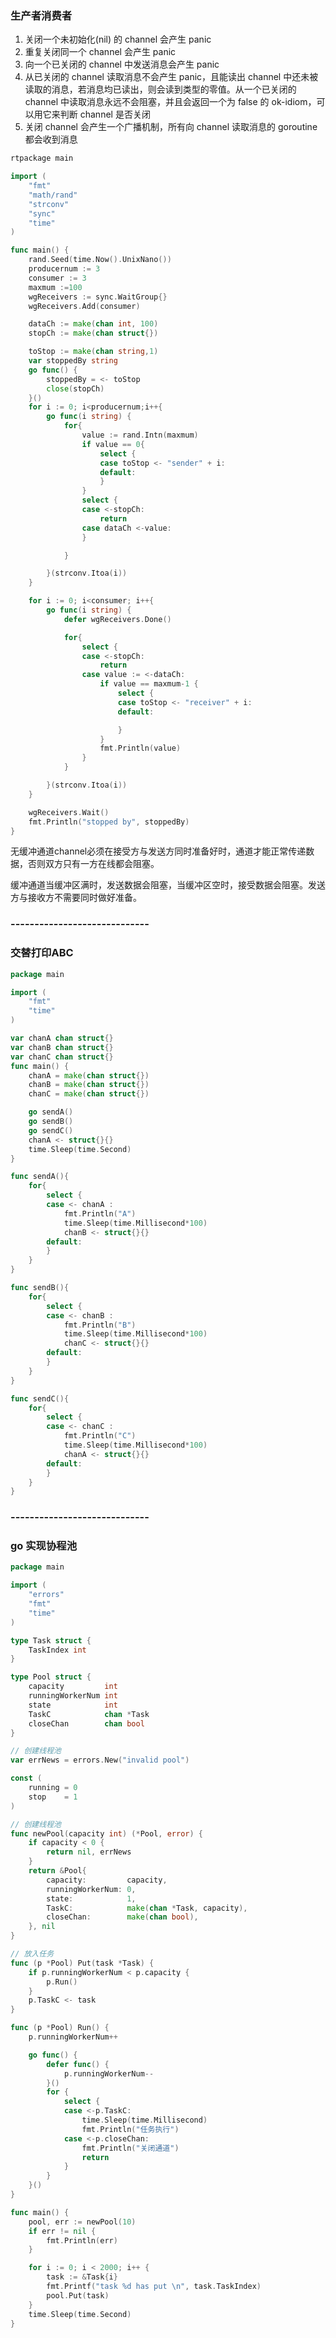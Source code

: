### 生产者消费者

1. 关闭一个未初始化(nil) 的 channel 会产生 panic
2. 重复关闭同一个 channel 会产生 panic
3. 向一个已关闭的 channel 中发送消息会产生 panic
4. 从已关闭的 channel 读取消息不会产生 panic，且能读出 channel 中还未被读取的消息，若消息均已读出，则会读到类型的零值。从一个已关闭的 channel 中读取消息永远不会阻塞，并且会返回一个为 false 的 ok-idiom，可以用它来判断 channel 是否关闭
5. 关闭 channel 会产生一个广播机制，所有向 channel 读取消息的 goroutine 都会收到消息

```go
rtpackage main

import (
	"fmt"
	"math/rand"
	"strconv"
	"sync"
	"time"
)

func main() {
	rand.Seed(time.Now().UnixNano())
	producernum := 3
	consumer := 3
	maxmum :=100
	wgReceivers := sync.WaitGroup{}
	wgReceivers.Add(consumer)

	dataCh := make(chan int, 100)
	stopCh := make(chan struct{})

	toStop := make(chan string,1)
	var stoppedBy string
	go func() {
		stoppedBy = <- toStop
		close(stopCh)
	}()
	for i := 0; i<producernum;i++{
		go func(i string) {
			for{
				value := rand.Intn(maxmum)
				if value == 0{
					select {
					case toStop <- "sender" + i:
					default:
					}
				}
				select {
				case <-stopCh:
					return
				case dataCh <-value:
				}

			}

		}(strconv.Itoa(i))
	}

	for i := 0; i<consumer; i++{
		go func(i string) {
			defer wgReceivers.Done()

			for{
				select {
				case <-stopCh:
					return
				case value := <-dataCh:
					if value == maxmum-1 {
						select {
						case toStop <- "receiver" + i:
						default:

						}
					}
					fmt.Println(value)
				}
			}

		}(strconv.Itoa(i))
	}

	wgReceivers.Wait()
	fmt.Println("stopped by", stoppedBy)
}

```

无缓冲通道channel必须在接受方与发送方同时准备好时，通道才能正常传递数据，否则双方只有一方在线都会阻塞。

缓冲通道当缓冲区满时，发送数据会阻塞，当缓冲区空时，接受数据会阻塞。发送方与接收方不需要同时做好准备。		

### -----------------------------

### 交替打印ABC

```go
package main

import (
	"fmt"
	"time"
)

var chanA chan struct{}
var chanB chan struct{}
var chanC chan struct{}
func main() {
	chanA = make(chan struct{})
	chanB = make(chan struct{})
	chanC = make(chan struct{})

	go sendA()
	go sendB()
	go sendC()
	chanA <- struct{}{}
	time.Sleep(time.Second)
}

func sendA(){
	for{
		select {
		case <- chanA :
			fmt.Println("A")
			time.Sleep(time.Millisecond*100)
			chanB <- struct{}{}
		default:
		}
	}
}

func sendB(){
	for{
		select {
		case <- chanB :
			fmt.Println("B")
			time.Sleep(time.Millisecond*100)
			chanC <- struct{}{}
		default:
		}
	}
}

func sendC(){
	for{
		select {
		case <- chanC :
			fmt.Println("C")
			time.Sleep(time.Millisecond*100)
			chanA <- struct{}{}
		default:
		}
	}
}

```

### -----------------------------

### go 实现协程池

```go
package main

import (
	"errors"
	"fmt"
	"time"
)

type Task struct {
	TaskIndex int
}

type Pool struct {
	capacity         int
	runningWorkerNum int
	state            int
	TaskC            chan *Task
	closeChan        chan bool
}

// 创建线程池
var errNews = errors.New("invalid pool")

const (
	running = 0
	stop    = 1
)

// 创建线程池
func newPool(capacity int) (*Pool, error) {
	if capacity < 0 {
		return nil, errNews
	}
	return &Pool{
		capacity:         capacity,
		runningWorkerNum: 0,
		state:            1,
		TaskC:            make(chan *Task, capacity),
		closeChan:        make(chan bool),
	}, nil
}

// 放入任务
func (p *Pool) Put(task *Task) {
	if p.runningWorkerNum < p.capacity {
		p.Run()
	}
	p.TaskC <- task
}

func (p *Pool) Run() {
	p.runningWorkerNum++

	go func() {
		defer func() {
			p.runningWorkerNum--
		}()
		for {
			select {
			case <-p.TaskC:
				time.Sleep(time.Millisecond)
				fmt.Println("任务执行")
			case <-p.closeChan:
				fmt.Println("关闭通道")
				return
			}
		}
	}()
}

func main() {
	pool, err := newPool(10)
	if err != nil {
		fmt.Println(err)
	}

	for i := 0; i < 2000; i++ {
		task := &Task{i}
		fmt.Printf("task %d has put \n", task.TaskIndex)
		pool.Put(task)
	}
	time.Sleep(time.Second)
}


```

